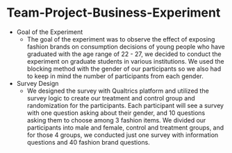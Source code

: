 # Team-Project-Business-Experiment
* Goal of the Experiment
  * The goal of the experiment was to observe the effect of exposing fashion brands on consumption decisions of
young people who have graduated with the age range of 22 - 27, we decided to conduct the experiment on
graduate students in various institutions. We used the blocking method with the gender of our participants
so we also had to keep in mind the number of participants from each gender.
* Survey Design
  * We designed the survey with Qualtrics platform and utilized the survey logic to create our treatment and
control group and randomization for the participants. Each participant will see a survey with one question
asking about their gender, and 10 questions asking them to choose among 3 fashion items. We divided our
participants into male and female, control and treatment groups, and for those 4 groups, we conducted just
one survey with information questions and 40 fashion brand questions.
